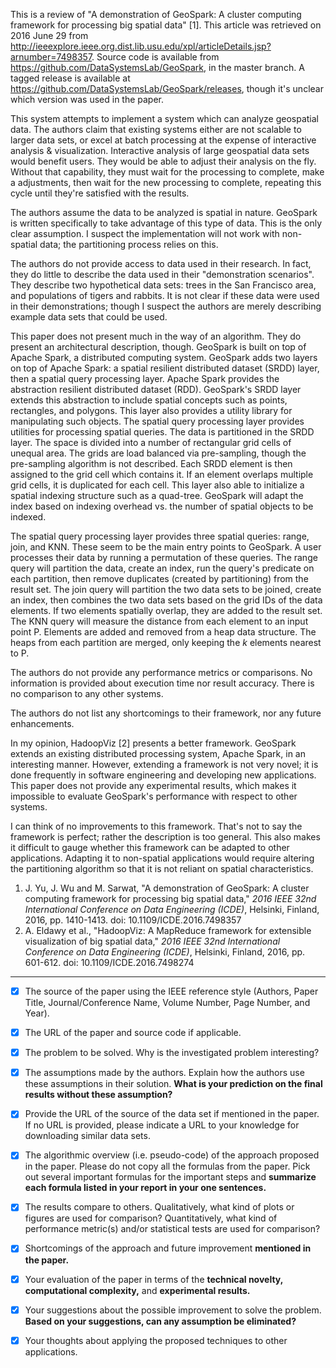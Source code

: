 This is a review of "A demonstration of GeoSpark: A cluster computing framework for processing big spatial data" [1]. This article was retrieved on 2016 June 29 from http://ieeexplore.ieee.org.dist.lib.usu.edu/xpl/articleDetails.jsp?arnumber=7498357. Source code is available from https://github.com/DataSystemsLab/GeoSpark, in the master branch. A tagged release is available at https://github.com/DataSystemsLab/GeoSpark/releases, though it's unclear which version was used in the paper.

This system attempts to implement a system which can analyze geospatial data. The authors claim that existing systems either are not scalable to larger data sets, or excel at batch processing at the expense of interactive analysis & visualization. Interactive analysis of large geospatial data sets would benefit users. They would be able to adjust their analysis on the fly. Without that capability, they must wait for the processing to complete, make a adjustments, then wait for the new processing to complete, repeating this cycle until they're satisfied with the results.

The authors assume the data to be analyzed is spatial in nature. GeoSpark is written specifically to take advantage of this type of data. This is the only clear assumption. I suspect the implementation will not work with non-spatial data; the partitioning process relies on this.

The authors do not provide access to data used in their research. In fact, they do little to describe the data used in their "demonstration scenarios". They describe two hypothetical data sets: trees in the San Francisco area, and populations of tigers and rabbits. It is not clear if these data were used in their demonstrations; though I suspect the authors are merely describing example data sets that could be used.

This paper does not present much in the way of an algorithm. They do present an architectural description, though. GeoSpark is built on top of Apache Spark, a distributed computing system. GeoSpark adds two layers on top of Apache Spark: a spatial resilient distributed dataset (SRDD) layer, then a spatial query processing layer. Apache Spark provides the abstraction resilient distributed dataset (RDD). GeoSpark's SRDD layer extends this abstraction to include spatial concepts such as points, rectangles, and polygons. This layer also provides a utility library for manipulating such objects. The spatial query processing layer provides utilities for processing spatial queries. The data is partitioned in the SRDD layer. The space is divided into a number of rectangular grid cells of unequal area. The grids are load balanced via pre-sampling, though the pre-sampling algorithm is not described. Each SRDD element is then assigned to the grid cell which contains it. If an element overlaps multiple grid cells, it is duplicated for each cell. This layer also able to initialize a spatial indexing structure such as a quad-tree. GeoSpark will adapt the index based on indexing overhead vs. the number of spatial objects to be indexed.

The spatial query processing layer provides three spatial queries: range, join, and KNN. These seem to be the main entry points to GeoSpark. A user processes their data by running a permutation of these queries. The range query will partition the data, create an index, run the query's predicate on each partition, then remove duplicates (created by partitioning) from the result set. The join query will partition the two data sets to be joined, create an index, then combines the two data sets based on the grid IDs of the data elements. If two elements spatially overlap, they are added to the result set. The KNN query will measure the distance from each element to an input point P. Elements are added and removed from a heap data structure. The heaps from each partition are merged, only keeping the *k* elements nearest to P.

The authors do not provide any performance metrics or comparisons. No information is provided about execution time nor result accuracy. There is no comparison to any other systems.

The authors do not list any shortcomings to their framework, nor any future enhancements.

In my opinion, HadoopViz [2] presents a better framework. GeoSpark extends an existing distributed processing system, Apache Spark, in an interesting manner. However, extending a framework is not very novel; it is done frequently in software engineering and developing new applications. This paper does not provide any experimental results, which makes it impossible to evaluate GeoSpark's performance with respect to other systems.

I can think of no improvements to this framework. That's not to say the framework is perfect; rather the description is too general. This also makes it difficult to gauge whether this framework can be adapted to other applications. Adapting it to non-spatial applications would require altering the partitioning algorithm so that it is not reliant on spatial characteristics.

1. J. Yu, J. Wu and M. Sarwat, "A demonstration of GeoSpark: A cluster computing framework for processing big spatial data," *2016 IEEE 32nd International Conference on Data Engineering (ICDE)*, Helsinki, Finland, 2016, pp. 1410-1413. doi: 10.1109/ICDE.2016.7498357
1. A. Eldawy et al., "HadoopViz: A MapReduce framework for extensible visualization of big spatial data," *2016 IEEE 32nd International Conference on Data Engineering (ICDE)*, Helsinki, Finland, 2016, pp. 601-612. doi: 10.1109/ICDE.2016.7498274

---

- [x] The source of the paper using the IEEE reference style (Authors, Paper Title, Journal/Conference Name, Volume Number, Page Number, and Year).
- [x] The URL of the paper and source code if applicable.
- [x] The problem to be solved. Why is the investigated problem interesting?
- [x] The assumptions made by the authors. Explain how the authors use these assumptions in their solution. **What is your prediction on the final results without these assumption?**
- [x] Provide the URL of the source of the data set if mentioned in the paper. If no URL is provided, please indicate a URL to your knowledge for downloading similar data sets.
- [x] The algorithmic overview (i.e. pseudo-code) of the approach proposed in the paper. Please do not copy all the formulas from the paper. Pick out several important formulas for the important steps and **summarize each formula listed in your report in your one sentences.**
- [x] The results compare to others. Qualitatively, what kind of plots or figures are used for comparison? Quantitatively, what kind of performance metric(s) and/or statistical tests are used for comparison?
- [x] Shortcomings of the approach and future improvement **mentioned in the paper.**
- [x] Your evaluation of the paper in terms of the **technical novelty, computational complexity,** and **experimental results.**
- [x] Your suggestions about the possible improvement to solve the problem. **Based on your suggestions, can any assumption be eliminated?**
- [x] Your thoughts about applying the proposed techniques to other applications.

